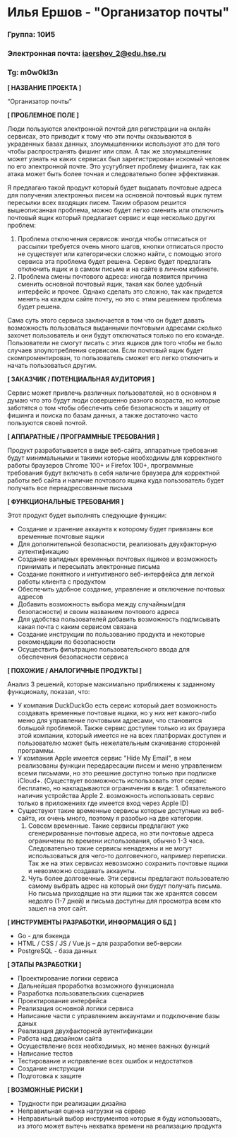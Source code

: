 # Илья Ершов - "Организатор почты"

### Группа: 10И5
### Электронная почта: iaershov_2@edu.hse.ru
### Tg: m0w0kl3n


**[ НАЗВАНИЕ ПРОЕКТА ]**

“Организатор почты”

**[ ПРОБЛЕМНОЕ ПОЛЕ ]**

Люди пользуются электронной почтой для регистрации на онлайн сервисах, это приводит к тому что эти почты оказываются в украденных базах данных, злоумышленники используют это для того чтобы распространять фишинг или спам. А так же злоумышленник может узнать на каких сервисах был зарегистрирован искомый человек по его электронной почте. Это усугубляет проблему фишинга, так как атака может быть более точная и следовательно более эффективная.

Я предлагаю такой продукт который будет выдавать почтовые адреса для получения электронных писем на основной почтовый ящик путем пересылки всех входящих писем. Таким образом решится вышеописанная проблема, можно будет легко сменить или отключить почтовый ящик который предлагает сервис и еще несколько других проблем:
1. Проблема отключения сервисов: иногда чтобы отписаться от рассылки требуется очень много шагов, кнопки отписаться просто не существует или категорически сложно найти, с помощью этого сервиса эта проблема будет решена. Сервис будет предлагать отключить ящик и в самом письме и на сайте в личном кабинете.
2. Проблема смены почтового адреса: иногда появится причина сменить основной почтовый ящик, такая как более удобный интерфейс и прочее. Однако сделать это сложно, так как придется менять на каждом сайте почту, но это с этим решением проблема будет решена.

Сама суть этого сервиса заключается в том что он будет давать возможность пользоваться выданными почтовыми адресами сколько захочет пользователь и они будут отключаться только по его команде. Пользователи не смогут писать с этих ящиков для того чтобы не было случаев злоупотребления сервисом. Если почтовый ящик будет скомпроментирован, то пользователь сможет его легко отключить и начать пользоваться другим.

**[ ЗАКАЗЧИК / ПОТЕНЦИАЛЬНАЯ АУДИТОРИЯ ]**

Сервис может привлечь различных пользователей, но в основном я думаю что это будут люди совершенно разного возраста, но которые заботятся о том чтобы обеспечить себе безопасность и защиту от фишинга и поиска по базам данных, а также достаточно часто пользуются своей почтой.

**[ АППАРАТНЫЕ / ПРОГРАММНЫЕ ТРЕБОВАНИЯ ]** 

Продукт разрабатывается в виде веб-сайта, аппаратные требования будут минимальными и такими которые необходимы для корректного работы браузеров Chrome 100+ и Firefox 100+,
программные требования будут включать в себя наличие браузера для корректной работы веб сайта и наличие почтового ящика куда пользователь будет получать все переадресованные письма

**[ ФУНКЦИОНАЛЬНЫЕ ТРЕБОВАНИЯ ]**

Этот продукт будет выполнять следующие функции:
- Создание и хранение аккаунта к которому будет привязаны все временные почтовые ящики
- Для дополнительной безопасности, реализовать двухфакторную аутентификацию
- Создание валидных временных почтовых ящиков и возможность принимать и пересылать электронные письма
- Создание понятного и интуитивного веб-интерфейса для легкой работы клиента с продуктом
- Обеспечить удобное создание, управление и отключение почтовых адресов 
- Добавить возможность выбора между случайным(для безопасности) и своим названием почтового адреса
- Для удобства пользователей добавить возможность подписывать какая почта с каким сервисом связана
- Создание инструкции по пользованию продукта и некоторые рекомендации по безопасности
- Осуществить фильтрацию пользовательского ввода для обеспечения безопасности сервиса

**[ ПОХОЖИЕ / АНАЛОГИЧНЫЕ ПРОДУКТЫ ]**

Анализ 3 решений, которые максимально приближены к заданному функционалу, показал, что:

- У компания DuckDuckGo есть сервис который дает возможность создавать временные почтовые ящики, но у них нет какого-либо меню для управление почтовыми адресами, что становится большой проблемой. Также сервис доступен только из их браузера этой компании, который имеется не на всех платформах доступен и пользователю может быть нежелательным скачивание сторонней программы.
- У компания Apple имеется сервис "Hide My Email", в нем реализованы функции передаресации писем и меню управлением всеми письмами, но это реешние доступно только при подписке iCloud+. (Существует возможность использовать этот сервис бесплатно, но накладываются ограничения в виде: 1. обязательного наличия устройства Apple 2. возможность использовать сервис только в приложениях где имеется вход через Apple ID)
- Существуют такие временные сервисы которые доступные из веб-сайта, их очень много, поэтому я разобью на две категории. 
	1. Совсем временные. Такие сервисы предлагают уже сгенерированные почтовые адреса, но эти почтовые адреса ограничены по времени использования, обычно 1-3 часа. Следовательно такие сервисы ненадежны и не могут использоваться для чего-то долговечного, например переписки. Так же на этих сервисах невозможно сохранить почтовые ящики и невозможно создавать аккаунты.
	2. Чуть более долговечные. Эти сервисы предлагают пользователю самому выбрать адрес на который они будут получать письма. Но письма приходящие на эти ящики так же хранятся совсем недолго (1-7 дней) и письма доступны для просмотра всем кто зашел на этот сайт.

**[ ИНСТРУМЕНТЫ РАЗРАБОТКИ, ИНФОРМАЦИЯ О БД ]**

*	Go - для бэкенда 
*	HTML / CSS / JS / Vue.js – для разработки веб-версии
*	PostgreSQL - база данных

**[ ЭТАПЫ РАЗРАБОТКИ ]**
*	Проектирование логики сервиса
*	Дальнейшая проработка возможного функционала 
*	Разработка пользовательских сценариев
*	Проектирование интерфейса
*	Реализация основной логики сервиса
*	Написание части с управлением аккаунтами и подключение базы даных
*	Реализация двухфакторной аутентификации
*	Работа над дизайном сайта
*	Осуществление всех необходимых, но менее важных функций
*	Написание тестов
*	Тестирование и исправление всех ошибок и недостатков
*	Создание инструкции
*	Подготовка к защите

**[ ВОЗМОЖНЫЕ РИСКИ ]**
*	Трудности при реализации дизайна
*	Неправильная оценка нагрузки на сервер
*	Неправильный выбор инструментов которые я буду использовать, из этого может вытечь нехватка времени на реализацию продукта

